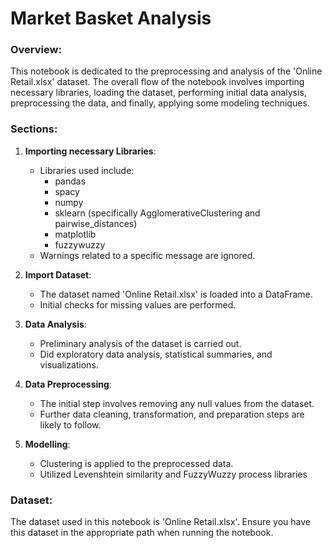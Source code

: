# Market Basket Analysis

### Overview:
This notebook is dedicated to the preprocessing and analysis of the 'Online Retail.xlsx' dataset. The overall flow of the notebook involves importing necessary libraries, loading the dataset, performing initial data analysis, preprocessing the data, and finally, applying some modeling techniques.

### Sections:

1. **Importing necessary Libraries**:
    - Libraries used include:
        - pandas
        - spacy
        - numpy
        - sklearn (specifically AgglomerativeClustering and pairwise_distances)
        - matplotlib
        - fuzzywuzzy
    - Warnings related to a specific message are ignored.

2. **Import Dataset**:
    - The dataset named 'Online Retail.xlsx' is loaded into a DataFrame.
    - Initial checks for missing values are performed.

3. **Data Analysis**:
    - Preliminary analysis of the dataset is carried out.
    - Did exploratory data analysis, statistical summaries, and visualizations.

4. **Data Preprocessing**:
    - The initial step involves removing any null values from the dataset.
    - Further data cleaning, transformation, and preparation steps are likely to follow.

5. **Modelling**:
    - Clustering is applied to the preprocessed data.
    - Utilized Levenshtein similarity and FuzzyWuzzy process libraries

### Dataset:
The dataset used in this notebook is 'Online Retail.xlsx'. Ensure you have this dataset in the appropriate path when running the notebook.

